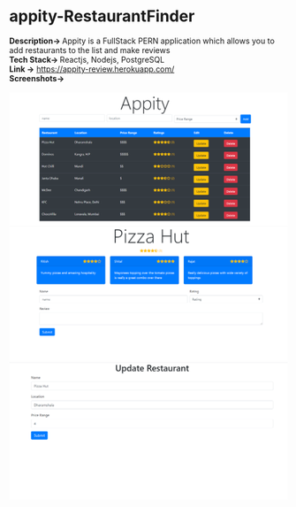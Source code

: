 # appity-RestaurantFinder

<b>Description-> </b>Appity is a FullStack PERN application which allows you to add restaurants to the list and make reviews <br>
<b>Tech Stack-> </b>Reactjs, Nodejs, PostgreSQL <br>
<b>Link -></b> https://appity-review.herokuapp.com/<br>
<b>Screenshots-> </b> <br><br>
<img height="20%" src="https://github.com/apex-blaze/appity-RestaurantFinder/blob/main/client/public/ss/1.png" />
<img height="20%" src="https://github.com/apex-blaze/appity-RestaurantFinder/blob/main/client/public/ss/2.png" />
<img height="20%" src="https://github.com/apex-blaze/appity-RestaurantFinder/blob/main/client/public/ss/3.png" />
